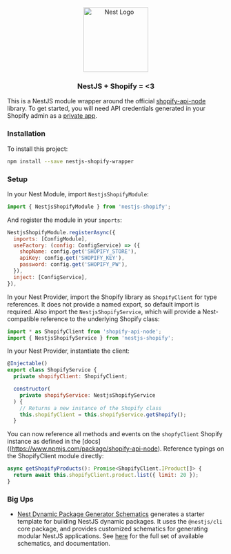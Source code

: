 <h1 align="center"></h1>

<div align="center">
  <a href="http://nestjs.com/" target="_blank">
    <img src="https://nestjs.com/img/logo_text.svg" width="150" alt="Nest Logo" />
  </a>
</div>

<h3 align="center">NestJS + Shopify = &#60;3</h3>

This is a NestJS module wrapper around the official [shopify-api-node](https://www.npmjs.com/package/shopify-api-node) library. To get started, you will need API credentials generated in your Shopify admin as a [private app](https://help.shopify.com/en/manual/apps/private-apps).

### Installation

To install this project:

```bash
npm install --save nestjs-shopify-wrapper
```

### Setup

In your Nest Module, import `NestjsShopifyModule`: 

```javascript
import { NestjsShopifyModule } from 'nestjs-shopify';
```

And register the module in your `imports`: 

```javascript
NestjsShopifyModule.registerAsync({
  imports: [ConfigModule],
  useFactory: (config: ConfigService) => ({
    shopName: config.get('SHOPIFY_STORE'),
    apiKey: config.get('SHOPIFY_KEY'),
    password: config.get('SHOPIFY_PW'),
  }),
  inject: [ConfigService],
}),
```

In your Nest Provider, import the Shopify library as `ShopifyClient` for type references. It does not provide a named export, so default import is required. Also import the `NestjsShopifyService`, which will provide a Nest-compatible reference to the underlying Shopify class:

```javascript
import * as ShopifyClient from 'shopify-api-node';
import { NestjsShopifyService } from 'nestjs-shopify';
```

In your Nest Provider, instantiate the client: 

```javascript
@Injectable()
export class ShopifyService {
  private shopifyClient: ShopifyClient;

  constructor(
    private shopifyService: NestjsShopifyService
  ) {
    // Returns a new instance of the Shopify class
    this.shopifyClient = this.shopifyService.getShopify();
  }
```

You can now reference all methods and events on the `shopfyClient` Shopify instance as defined in the [docs]((https://www.npmjs.com/package/shopify-api-node). Reference typings on the ShopifyClient module directly: 

```javascript
async getShopifyProducts(): Promise<ShopifyClient.IProduct[]> {
  return await this.shopifyClient.product.list({ limit: 20 });
}
```

### Big Ups

- [Nest Dynamic Package Generator Schematics](https://github.com/nestjsplus/dyn-schematics) generates a starter template for building NestJS dynamic packages.  It uses the `@nestjs/cli` core package, and provides customized schematics for generating modular NestJS applications.  See [here](https://github.com/nestjsplus/dyn-schematics) for the full set of available schematics, and documentation.
